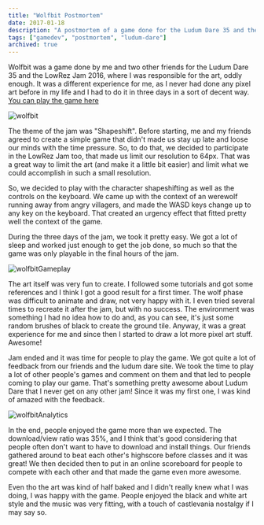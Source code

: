 ```yaml
---
title: "Wolfbit Postmortem"
date: 2017-01-18
description: "A postmortem of a game done for the Ludum Dare 35 and the LowRez Jam 2016"
tags: ["gamedev", "postmortem", "ludum-dare"]
archived: true
---
```


Wolfbit was a game done by me and two other friends for the Ludum Dare 35 and the LowRez Jam 2016, where I was responsible for the art, oddly enough. It was a different experience for me, as I never had done any pixel art before in my life and I had to do it in three days in a sort of decent way. [You can play the game here](https://matheus-diamantino.itch.io/wolfbit)

![wolfbit](/images/wolfbit.gif)

The theme of the jam was "Shapeshift". Before starting, me and my friends agreed to create a simple game that didn't made us stay up late and loose our minds with the time pressure. So, to do that, we decided to participate in the LowRez Jam too, that made us limit our resolution to 64px. That was a great way to limit the art (and make it a little bit easier) and limit what we could accomplish in such a small resolution.

So, we decided to play with the character shapeshifting as well as the controls on the keyboard. We came up with the context of an werewolf running away from angry villagers, and made the WASD keys change up to any key on the keyboard. That created an urgency effect that fitted pretty well the context of the game.

During the three days of the jam, we took it pretty easy. We got a lot of sleep and worked just enough to get the job done, so much so that the game was only playable in the final hours of the jam.

![wolfbitGameplay](/images/wolfbitGameplay.gif)

The art itself was very fun to create. I followed some tutorials and got some references and I think I got a good result for a first timer. The wolf phase was difficult to animate and draw, not very happy with it. I even tried several times to recreate it after the jam, but with no success. The environment was something I had no idea how to do and, as you can see, it's just some random brushes of black to create the ground tile. Anyway, it was a great experience for me and since then I started to draw a lot more pixel art stuff. Awesome!

Jam ended and it was time for people to play the game. We got quite a lot of feedback from our friends and the ludum dare site. We took the time to play a lot of other people's games and comment on them and that led to people coming to play our game. That's something pretty awesome about Ludum Dare that I never get on any other jam! Since it was my first one, I was kind of amazed with the feedback.

![wolfbitAnalytics](/images/wolfbitAnalytics.png)

In the end, people enjoyed the game more than we expected. The download/view ratio was 35%, and I think that's good considering that people often don't want to have to download and install things. Our friends gathered around to beat each other's highscore before classes and it was great! We then decided then to put in an online scoreboard for people to compete with each other and that made the game even more awesome.

Even tho the art was kind of half baked and I didn't really knew what I was doing, I was happy with the game. People enjoyed the black and white art style and the music was very fitting, with a touch of castlevania nostalgy if I may say so.
